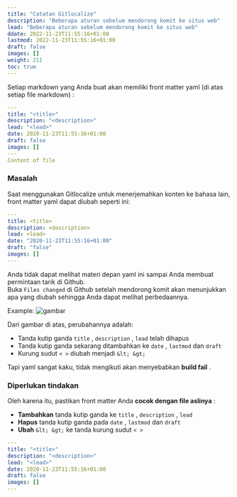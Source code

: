 ```yaml
---
title: "Catatan Gitlocalize"
description: "Beberapa aturan sebelum mendorong komit ke situs web"
lead: "Beberapa aturan sebelum mendorong komit ke situs web"
ddate: 2022-11-23T11:55:16+01:00
lastmod: 2022-11-23T11:55:16+01:00
draft: false
images: []
weight: 211
toc: true
---
```


Setiap markdown yang Anda buat akan memiliki front matter yaml (di atas setiap file markdown) :

```yaml
---
title: "<title>"
description: "<description>"
lead: "<lead>"
date: 2020-11-23T11:55:16+01:00
draft: false
images: []
---
Content of file
```

### Masalah

Saat menggunakan Gitlocalize untuk menerjemahkan konten ke bahasa lain, front matter yaml dapat diubah seperti ini:

```yaml
---
title: <title>
description: <description>
lead: <lead>
date: "2020-11-23T11:55:16+01:00"
draft: "false"
images: []
---
```

Anda tidak dapat melihat materi depan yaml ini sampai Anda membuat permintaan tarik di Github.<br> Buka `Files changed` di Github setelah mendorong komit akan menunjukkan apa yang diubah sehingga Anda dapat melihat perbedaannya.

Example: ![gambar](error.png)

Dari gambar di atas, perubahannya adalah:

- Tanda kutip ganda `title` , `description` , `lead` telah dihapus
- Tanda kutip ganda sekarang ditambahkan ke `date` , `lastmod` dan `draft`
- Kurung sudut `< >` diubah menjadi `&lt; &gt;`

Tapi yaml sangat kaku, tidak mengikuti akan menyebabkan **build fail** .

### Diperlukan tindakan

Oleh karena itu, pastikan front matter Anda **cocok dengan file aslinya** :

- **Tambahkan** tanda kutip ganda ke `title` , `description` , `lead`
- **Hapus** tanda kutip ganda pada `date` , `lastmod` dan `draft`
- **Ubah** `&lt; &gt;` ke tanda kurung sudut `< >`

```yaml
---
title: "<title>"
description: "<description>"
lead: "<lead>"
date: 2020-11-23T11:55:16+01:00
draft: false
images: []
---
```
